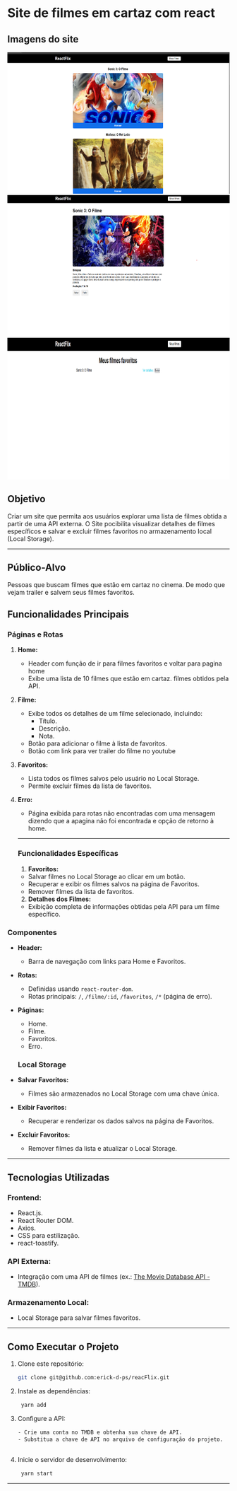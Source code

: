 # **Site de filmes em cartaz com react** 
## **Imagens do site**

<p aling="center">
<img width="700" height="320" src="src/Img/Captura de tela 2025-01-14 183511.png">
<img width="700" height="320" src="src/Img/Captura de tela 2025-01-14 183545.png">
<img width="700" height="320" src="src/Img/Captura de tela 2025-01-14 183626.png">
</p>

## **Objetivo**

Criar um site que permita aos usuários explorar uma lista de filmes obtida a partir de uma API externa. O Site pocibilita visualizar detalhes de filmes específicos e salvar e excluir filmes favoritos no armazenamento local (Local Storage).

---
## **Público-Alvo**

Pessoas que buscam filmes que estão em cartaz no cinema. De modo que vejam trailer e salvem seus filmes favoritos.

## **Funcionalidades Principais**

### **Páginas e Rotas**

1. **Home:**
   - Header com função de ir para filmes favoritos e voltar para pagina home
   - Exibe uma lista de 10 filmes que estão em cartaz. filmes obtidos pela API.
2. **Filme:**
   - Exibe todos os detalhes de um filme selecionado, incluindo:
     - Título.
     - Descrição.
     - Nota.
   - Botão para adicionar o filme à lista de favoritos.
   - Botão com link para ver trailer do filme no youtube 
3. **Favoritos:**
   - Lista todos os filmes salvos pelo usuário no Local Storage.
   - Permite excluir filmes da lista de favoritos.
4. **Erro:**
   - Página exibida para rotas não encontradas com uma mensagem dizendo que a apagina não foi encontrada e opção de retorno à home.

   ---

   ### **Funcionalidades Específicas**

   1. **Favoritos:**
   - Salvar filmes no Local Storage ao clicar em um botão.
   - Recuperar e exibir os filmes salvos na página de Favoritos.
   - Remover filmes da lista de favoritos.
   2.  **Detalhes dos Filmes:**
   - Exibição completa de informações obtidas pela API para um filme específico.

### **Componentes**

- **Header:**
  - Barra de navegação com links para Home e Favoritos.
- **Rotas:**
  - Definidas usando `react-router-dom`.
  - Rotas principais: `/`, `/filme/:id`, `/favoritos`, `/*` (página de erro).
- **Páginas:**
  - Home.
  - Filme.
  - Favoritos.
  - Erro.

  ### **Local Storage**

- **Salvar Favoritos:**
  - Filmes são armazenados no Local Storage com uma chave única.
- **Exibir Favoritos:**
  - Recuperar e renderizar os dados salvos na página de Favoritos.
- **Excluir Favoritos:**
  - Remover filmes da lista e atualizar o Local Storage.

---

## **Tecnologias Utilizadas**

### **Frontend:**

- React.js.
- React Router DOM.
- Axios.
- CSS para estilização.
- react-toastify.

### **API Externa:**

- Integração com uma API de filmes (ex.: [The Movie Database API - TMDB](https://www.themoviedb.org/)).

### **Armazenamento Local:**

- Local Storage para salvar filmes favoritos.

---

## **Como Executar o Projeto**

1. Clone este repositório:
   ```bash
   git clone git@github.com:erick-d-ps/reacFlix.git

2. Instale as dependências:
   ```bash
    yarn add

3. Configure a API:
   ```
   - Crie uma conta no TMDB e obtenha sua chave de API.
   - Substitua a chave de API no arquivo de configuração do projeto.
    
4. Inicie o servidor de desenvolvimento:
   ```bash
    yarn start

---


